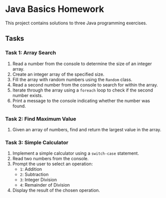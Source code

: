 # Java Basics Homework

This project contains solutions to three Java programming exercises.

## Tasks

### Task 1: Array Search

1.  Read a number from the console to determine the size of an integer array.
2.  Create an integer array of the specified size.
3.  Fill the array with random numbers using the `Random` class.
4.  Read a second number from the console to search for within the array.
5.  Iterate through the array using a `foreach` loop to check if the second number exists.
6.  Print a message to the console indicating whether the number was found.

### Task 2: Find Maximum Value

1.  Given an array of numbers, find and return the largest value in the array.

### Task 3: Simple Calculator

1.  Implement a simple calculator using a `switch-case` statement.
2.  Read two numbers from the console.
3.  Prompt the user to select an operation:
    -   `1`: Addition
    -   `2`: Subtraction
    -   `3`: Integer Division
    -   `4`: Remainder of Division
4.  Display the result of the chosen operation.
